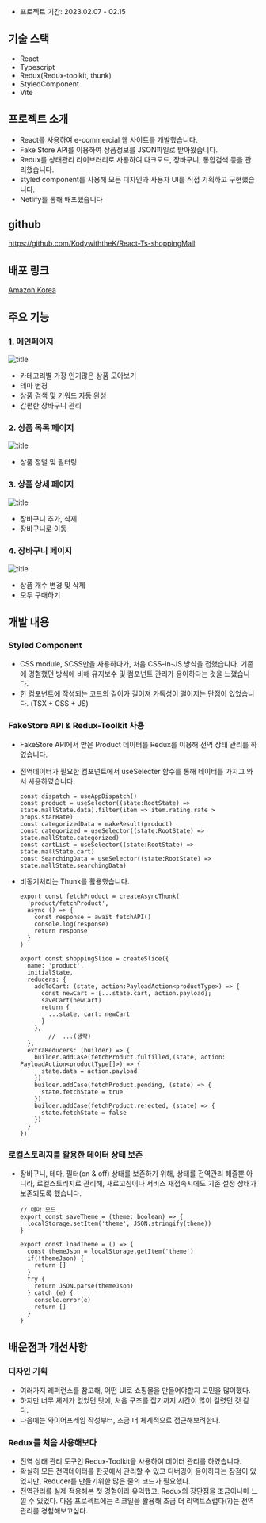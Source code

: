 - 프로젝트 기간: 2023.02.07 - 02.15

## 기술 스택

- React
- Typescript
- Redux(Redux-toolkit, thunk)
- StyledComponent
- Vite

## 프로젝트 소개

- React를 사용하여 e-commercial 웹 사이트를 개발했습니다.
- Fake Store API를 이용하여 상품정보를 JSON파일로 받아왔습니다.
- Redux를 상태관리 라이브러리로 사용하여 다크모드, 장바구니, 통합검색 등을 관리했습니다.
- styled component를 사용해 모든 디자인과 사용자 UI를 직접 기획하고 구현했습니다.
- Netlify를 통해 배포했습니다

## github

https://github.com/KodywiththeK/React-Ts-shoppingMall

## 배포 링크

[Amazon Korea](https://gilded-choux-cce60b.netlify.app/)

## 주요 기능

### 1. 메인페이지

![title](https://invented-song-ea3.notion.site/image/https%3A%2F%2Fs3-us-west-2.amazonaws.com%2Fsecure.notion-static.com%2F58d2b172-ee82-473c-b23b-ed64f2b2796b%2F%25E1%2584%2589%25E1%2585%25B3%25E1%2584%258F%25E1%2585%25B3%25E1%2584%2585%25E1%2585%25B5%25E1%2586%25AB%25E1%2584%2589%25E1%2585%25A3%25E1%2586%25BA_2023-05-18_%25E1%2584%258B%25E1%2585%25A9%25E1%2584%258C%25E1%2585%25A5%25E1%2586%25AB_2.05.43.png?id=3844ce6b-21b5-4051-bc00-9894a50d2b39&table=block&spaceId=18a88457-e512-4cdc-adbf-d1fdfb29ae1d&width=2000&userId=&cache=v2)   

- 카테고리별 가장 인기많은 상품 모아보기
- 테마 변경
- 상품 검색 및 키워드 자동 완성
- 간편한 장바구니 관리

### 2. 상품 목록 페이지

![title](https://invented-song-ea3.notion.site/image/https%3A%2F%2Fs3-us-west-2.amazonaws.com%2Fsecure.notion-static.com%2F6dacb0e9-30bb-476d-81dc-7d9d3bc1fdf6%2F%25E1%2584%2589%25E1%2585%25B3%25E1%2584%258F%25E1%2585%25B3%25E1%2584%2585%25E1%2585%25B5%25E1%2586%25AB%25E1%2584%2589%25E1%2585%25A3%25E1%2586%25BA_2023-05-18_%25E1%2584%258B%25E1%2585%25A9%25E1%2584%258C%25E1%2585%25A5%25E1%2586%25AB_2.08.00.png?id=d034bbd9-d1fa-4d49-b48b-381c9fba0e02&table=block&spaceId=18a88457-e512-4cdc-adbf-d1fdfb29ae1d&width=2000&userId=&cache=v2)

- 상품 정렬 및 필터링

### 3. 상품 상세 페이지

![title](https://invented-song-ea3.notion.site/image/https%3A%2F%2Fs3-us-west-2.amazonaws.com%2Fsecure.notion-static.com%2F2e976403-abda-4fd9-aaaf-825fd066050b%2F%25E1%2584%2589%25E1%2585%25B3%25E1%2584%258F%25E1%2585%25B3%25E1%2584%2585%25E1%2585%25B5%25E1%2586%25AB%25E1%2584%2589%25E1%2585%25A3%25E1%2586%25BA_2023-05-18_%25E1%2584%258B%25E1%2585%25A9%25E1%2584%258C%25E1%2585%25A5%25E1%2586%25AB_2.08.42.png?id=b887d5a8-9b60-49b7-ac03-948f632d48ae&table=block&spaceId=18a88457-e512-4cdc-adbf-d1fdfb29ae1d&width=2000&userId=&cache=v2)   

- 장바구니 추가, 삭제
- 장바구니로 이동

### 4. 장바구니 페이지

![title](https://invented-song-ea3.notion.site/image/https%3A%2F%2Fs3-us-west-2.amazonaws.com%2Fsecure.notion-static.com%2Fbb69da82-7958-480a-8e6f-4b7df092d263%2F%25E1%2584%2589%25E1%2585%25B3%25E1%2584%258F%25E1%2585%25B3%25E1%2584%2585%25E1%2585%25B5%25E1%2586%25AB%25E1%2584%2589%25E1%2585%25A3%25E1%2586%25BA_2023-05-18_%25E1%2584%258B%25E1%2585%25A9%25E1%2584%258C%25E1%2585%25A5%25E1%2586%25AB_2.09.29.png?id=885d6a4c-6582-4b78-b2aa-810d64822aaa&table=block&spaceId=18a88457-e512-4cdc-adbf-d1fdfb29ae1d&width=2000&userId=&cache=v2)   

- 상품 개수 변경 및 삭제
- 모두 구매하기

## 개발 내용

### Styled Component

- CSS module, SCSS만을 사용하다가, 처음 CSS-in-JS 방식을 접했습니다. 기존에 경험했던 방식에 비해 유지보수 및 컴포넌트 관리가 용이하다는 것을 느꼈습니다.
- 한 컴포넌트에 작성되는 코드의 길이가 길어져 가독성이 떨어지는 단점이 있었습니다. (TSX + CSS + JS)

### FakeStore API & Redux-Toolkit 사용

- FakeStore API에서 받은 Product 데이터를 Redux를 이용해 전역 상태 관리를 하였습니다.
- 전역데이터가 필요한 컴포넌트에서 useSelecter 함수를 통해 데이터를 가지고 와서 사용하였습니다.
    
    ```tsx
    const dispatch = useAppDispatch()
    const product = useSelector((state:RootState) => state.mallState.data).filter(item => item.rating.rate > props.starRate)
    const categorizedData = makeResult(product)
    const categorized = useSelector((state:RootState) => state.mallState.categorized)
    const cartList = useSelector((state:RootState) => state.mallState.cart)
    const SearchingData = useSelector((state:RootState) => state.mallState.searchingData)
    ```
    
- 비동기처리는 Thunk를 활용했습니다.
    
    ```tsx
    export const fetchProduct = createAsyncThunk(
      'product/fetchProduct',
      async () => {
        const response = await fetchAPI()
        console.log(response)
        return response
      }
    )
    
    export const shoppingSlice = createSlice({
      name: 'product',
      initialState,
      reducers: {
        addToCart: (state, action:PayloadAction<productType>) => {
          const newCart = [...state.cart, action.payload];
          saveCart(newCart)
          return {
            ...state, cart: newCart
          }
        },
    		//	...(생략)
      },
      extraReducers: (builder) => {
        builder.addCase(fetchProduct.fulfilled,(state, action: PayloadAction<productType[]>) => {
          state.data = action.payload
        })
        builder.addCase(fetchProduct.pending, (state) => {
          state.fetchState = true
        })
        builder.addCase(fetchProduct.rejected, (state) => {
          state.fetchState = false
        })
      }
    })
    ```
    

### 로컬스토리지를 활용한 데이터 상태 보존

- 장바구니, 테마, 필터(on & off) 상태를 보존하기 위해, 상태를 전역관리 해줄뿐 아니라, 로컬스토리지로 관리해, 새로고침이나 서비스 재접속시에도 기존 설정 상태가 보존되도록 했습니다.
    
    ```tsx
    // 테마 모드
    export const saveTheme = (theme: boolean) => {
      localStorage.setItem('theme', JSON.stringify(theme))
    }
    
    export const loadTheme = () => {
      const themeJson = localStorage.getItem('theme')
      if(!themeJson) {
        return []
      }
      try {
        return JSON.parse(themeJson)
      } catch (e) {
        console.error(e)
        return []
      }
    }
    ```
    

## 배운점과 개선사항

### 디자인 기획

- 여러가지 레퍼런스를 참고해, 어떤 UI로 쇼핑몰을 만들어야할지 고민을 많이했다.
- 하지만 너무 체계가 없었던 탓에, 처음 구조를 잡기까지 시간이 많이 걸렸던 것 같다.
- 다음에는 와이어프레임 작성부터, 조금 더 체계적으로 접근해보려한다.

### Redux를 처음 사용해보다

- 전역 상태 관리 도구인 Redux-Toolkit을 사용하여 데이터 관리를 하였습니다.
- 확실히 모든 전역데이터를 한곳에서 관리할 수 있고 디버깅이 용이하다는 장점이 있었지만, Reducer를 만들기위한 많은 줄의 코드가 필요했다.
- 전역관리를 실제 적용해본 첫 경험이라 유익했고, Redux의 장단점을 조금이나마 느낄 수 있었다. 다음 프로젝트에는 리코일을 활용해 조금 더 리액트스럽다(?)는 전역관리를 경험해보고싶다.
